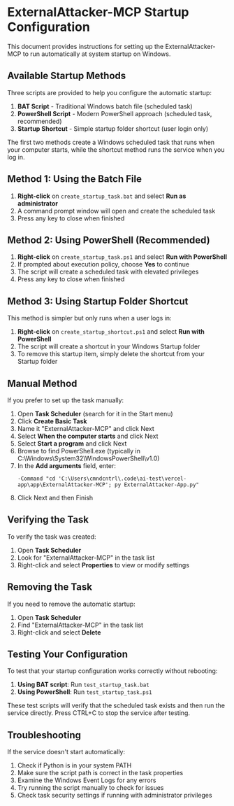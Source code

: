 # ExternalAttacker-MCP Startup Configuration

This document provides instructions for setting up the ExternalAttacker-MCP to run automatically at system startup on Windows.

## Available Startup Methods

Three scripts are provided to help you configure the automatic startup:

1. **BAT Script** - Traditional Windows batch file (scheduled task)
2. **PowerShell Script** - Modern PowerShell approach (scheduled task, recommended)
3. **Startup Shortcut** - Simple startup folder shortcut (user login only)

The first two methods create a Windows scheduled task that runs when your computer starts, while the shortcut method runs the service when you log in.

## Method 1: Using the Batch File

1. **Right-click** on `create_startup_task.bat` and select **Run as administrator**
2. A command prompt window will open and create the scheduled task
3. Press any key to close when finished

## Method 2: Using PowerShell (Recommended)

1. **Right-click** on `create_startup_task.ps1` and select **Run with PowerShell**
2. If prompted about execution policy, choose **Yes** to continue
3. The script will create a scheduled task with elevated privileges
4. Press any key to close when finished

## Method 3: Using Startup Folder Shortcut

This method is simpler but only runs when a user logs in:

1. **Right-click** on `create_startup_shortcut.ps1` and select **Run with PowerShell**
2. The script will create a shortcut in your Windows Startup folder
3. To remove this startup item, simply delete the shortcut from your Startup folder

## Manual Method

If you prefer to set up the task manually:

1. Open **Task Scheduler** (search for it in the Start menu)
2. Click **Create Basic Task**
3. Name it "ExternalAttacker-MCP" and click Next
4. Select **When the computer starts** and click Next
5. Select **Start a program** and click Next
6. Browse to find PowerShell.exe (typically in C:\Windows\System32\WindowsPowerShell\v1.0)
7. In the **Add arguments** field, enter:
   ```
   -Command "cd 'C:\Users\cmndcntrl\.code\ai-test\vercel-app\app\ExternalAttacker-MCP'; py ExternalAttacker-App.py"
   ```
8. Click Next and then Finish

## Verifying the Task

To verify the task was created:

1. Open **Task Scheduler**
2. Look for "ExternalAttacker-MCP" in the task list
3. Right-click and select **Properties** to view or modify settings

## Removing the Task

If you need to remove the automatic startup:

1. Open **Task Scheduler**
2. Find "ExternalAttacker-MCP" in the task list
3. Right-click and select **Delete**

## Testing Your Configuration

To test that your startup configuration works correctly without rebooting:

1. **Using BAT script**: Run `test_startup_task.bat`
2. **Using PowerShell**: Run `test_startup_task.ps1`

These test scripts will verify that the scheduled task exists and then run the service directly. Press CTRL+C to stop the service after testing.

## Troubleshooting

If the service doesn't start automatically:

1. Check if Python is in your system PATH
2. Make sure the script path is correct in the task properties
3. Examine the Windows Event Logs for any errors
4. Try running the script manually to check for issues
5. Check task security settings if running with administrator privileges
